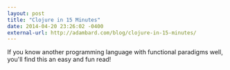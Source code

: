 ```yaml
---
layout: post
title: "Clojure in 15 Minutes"
date: 2014-04-20 23:26:02 -0400
external-url: http://adambard.com/blog/clojure-in-15-minutes/
---
```


If you know another programming language with functional paradigms well,
you'll find this an easy and fun read!
